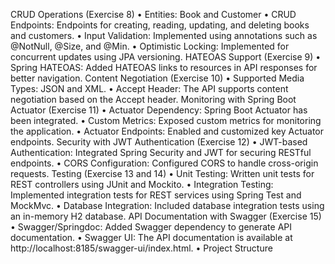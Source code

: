 CRUD Operations (Exercise 8)
•	Entities: Book and Customer
•	CRUD Endpoints: Endpoints for creating, reading, updating, and deleting books and customers.
•	Input Validation: Implemented using annotations such as @NotNull, @Size, and @Min.
•	Optimistic Locking: Implemented for concurrent updates using JPA versioning.
HATEOAS Support (Exercise 9)
•	Spring HATEOAS: Added HATEOAS links to resources in API responses for better navigation.
Content Negotiation (Exercise 10)
•	Supported Media Types: JSON and XML.
•	Accept Header: The API supports content negotiation based on the Accept header.
Monitoring with Spring Boot Actuator (Exercise 11)
•	Actuator Dependency: Spring Boot Actuator has been integrated.
•	Custom Metrics: Exposed custom metrics for monitoring the application.
•	Actuator Endpoints: Enabled and customized key Actuator endpoints.
Security with JWT Authentication (Exercise 12)
•	JWT-based Authentication: Integrated Spring Security and JWT for securing RESTful endpoints.
•	CORS Configuration: Configured CORS to handle cross-origin requests.
Testing (Exercise 13 and 14)
•	Unit Testing: Written unit tests for REST controllers using JUnit and Mockito.
•	Integration Testing: Implemented integration tests for REST services using Spring Test and MockMvc.
•	Database Integration: Included database integration tests using an in-memory H2 database.
 API Documentation with Swagger (Exercise 15)
•	Swagger/Springdoc: Added Swagger dependency to generate API documentation.
•	Swagger UI: The API documentation is available at http://localhost:8185/swagger-ui/index.html.
•	Project Structure
